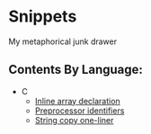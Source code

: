 # Snippets
My metaphorical junk drawer

## Contents By Language:

* C
  * [Inline array declaration](c/inline_array_decl.c)
  * [Preprocessor identifiers](c/preproc_identifiers.c)
  * [String copy one-liner](c/string_copy.c)

